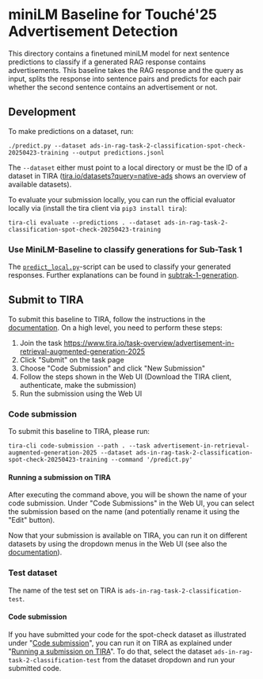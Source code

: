 # miniLM Baseline for Touché'25 Advertisement Detection

This directory contains a finetuned miniLM model for next sentence predictions to classify if a generated RAG response contains advertisements. This baseline takes the RAG response and the query as input, splits the response into sentence pairs and predicts for each pair whether the second sentence contains an advertisement or not.

## Development

<!--This directory is [configured as DevContainer](https://code.visualstudio.com/docs/devcontainers/containers), i.e., you can open this directory with VS Code or some other DevContainer compatible IDE to work directly in the Docker container with all dependencies installed.-->

To make predictions on a dataset, run:

```
./predict.py --dataset ads-in-rag-task-2-classification-spot-check-20250423-training --output predictions.jsonl
```

The `--dataset` either must point to a local directory or must be the ID of a dataset in TIRA ([tira.io/datasets?query=native-ads](https://archive.tira.io/datasets?query=native-ads) shows an overview of available datasets).

To evaluate your submission locally, you can run the official evaluator locally via (install the tira client via `pip3 install tira`):

```
tira-cli evaluate --predictions . --dataset ads-in-rag-task-2-classification-spot-check-20250423-training
```

### Use MiniLM-Baseline to classify generations for Sub-Task 1
The [`predict_local.py`](predict_local.py)-script can be used to classify your generated responses. 
Further explanations can be found in [subtrak-1-generation](../../subtask-1-generation).


## Submit to TIRA
To submit this baseline to TIRA, follow the instructions in the [documentation](https://docs.tira.io/participants/participate.html#submitting-your-submission).
On a high level, you need to perform these steps:

1. Join the task https://www.tira.io/task-overview/advertisement-in-retrieval-augmented-generation-2025
2. Click "Submit" on the task page
3. Choose "Code Submission" and click "New Submission"
4. Follow the steps shown in the Web UI (Download the TIRA client, authenticate, make the submission)
5. Run the submission using the Web UI

### Code submission
To submit this baseline to TIRA, please run:
```
tira-cli code-submission --path . --task advertisement-in-retrieval-augmented-generation-2025 --dataset ads-in-rag-task-2-classification-spot-check-20250423-training --command '/predict.py'
```

#### Running a submission on TIRA
After executing the command above, you will be shown the name of your code submission. Under "Code Submissions" in the Web UI, 
you can select the submission based on the name (and potentially rename it using the "Edit" button). 

Now that your submission is available on TIRA, you can run it on different datasets by using the dropdown menus in the Web UI (see also the [documentation](https://docs.tira.io/participants/participate.html#execute-your-submission)).

### Test dataset
The name of the test set on TIRA is `ads-in-rag-task-2-classification-test`.

#### Code submission
If you have submitted your code for the spot-check dataset as illustrated under "[Code submission](#code-submission)", you can run it on TIRA as explained under "[Running a submission on TIRA](#running-a-submission-on-tira)".
To do that, select the dataset `ads-in-rag-task-2-classification-test` from the dataset dropdown and run your submitted code. 